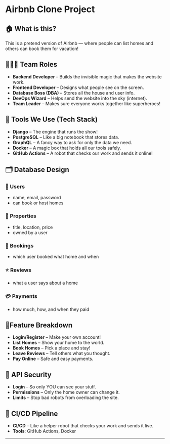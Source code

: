# Airbnb Clone Project

## 🏠 What is this?

This is a pretend version of Airbnb — where people can list homes and others can book them for vacation!

## 👩‍👩‍👧 Team Roles

- **Backend Developer** – Builds the invisible magic that makes the website work.
- **Frontend Developer** – Designs what people see on the screen.
- **Database Boss (DBA)** – Stores all the house and user info.
- **DevOps Wizard** – Helps send the website into the sky (internet).
- **Team Leader** – Makes sure everyone works together like superheroes!

## 🧰 Tools We Use (Tech Stack)

- **Django** – The engine that runs the show!
- **PostgreSQL** – Like a big notebook that stores data.
- **GraphQL** – A fancy way to ask for only the data we need.
- **Docker** – A magic box that holds all our tools safely.
- **GitHub Actions** – A robot that checks our work and sends it online!

## 🗂 Database Design

### 🧑 Users
- name, email, password
- can book or host homes

### 🏡 Properties
- title, location, price
- owned by a user

### 📅 Bookings
- which user booked what home and when

### ⭐ Reviews
- what a user says about a home

### 💳 Payments
- how much, how, and when they paid

## 🌟Feature Breakdown

- **Login/Register** – Make your own account!
- **List Homes** – Show your home to the world.
- **Book Homes** – Pick a place and stay!
- **Leave Reviews** – Tell others what you thought.
- **Pay Online** – Safe and easy payments.

## 🔐 API Security

- **Login** – So only YOU can see your stuff.
- **Permissions** – Only the home owner can change it.
- **Limits** – Stop bad robots from overloading the site.

## 🚀 CI/CD Pipeline

- **CI/CD** – Like a helper robot that checks your work and sends it live.
- **Tools**: GitHub Actions, Docker

---

